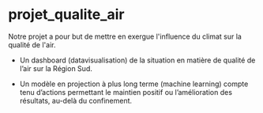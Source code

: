 # projet_qualite_air

Notre projet a pour but de mettre en exergue l'influence du climat sur la qualité de l'air. 

- Un dashboard (datavisualisation) de la situation en matière de qualité de l’air sur la Région Sud. 

- Un modèle en projection à plus long terme (machine learning) compte tenu
d’actions permettant le maintien positif ou l’amélioration des résultats, au-delà du
confinement.
